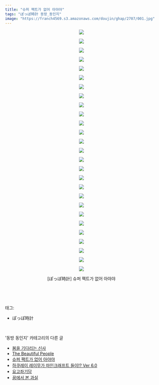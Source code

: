 ```yaml
---
title: "슈퍼 팩트가 없어 아야야"
tags: "ぽっぽ時計 동방_동인지"
image: "https://franch4569.s3.amazonaws.com/doujin/ghap/2707/001.jpg"
---
```

<div class="article">
<p style="text-align: center; clear: none; float: none;"><img src="{{ site.imgserver2 }}/ghap/2707/001.jpg"/></p>
<p style="text-align: center; clear: none; float: none;"><img src="{{ site.imgserver2 }}/ghap/2707/002.jpg"/></p>
<p style="text-align: center; clear: none; float: none;"><img src="{{ site.imgserver2 }}/ghap/2707/003.jpg"/></p>
<p style="text-align: center; clear: none; float: none;"><img src="{{ site.imgserver2 }}/ghap/2707/004.jpg"/></p>
<p style="text-align: center; clear: none; float: none;"><img src="{{ site.imgserver2 }}/ghap/2707/005.jpg"/></p>
<p style="text-align: center; clear: none; float: none;"><img src="{{ site.imgserver2 }}/ghap/2707/006.jpg"/></p>
<p style="text-align: center; clear: none; float: none;"><img src="{{ site.imgserver2 }}/ghap/2707/007.jpg"/></p>
<p style="text-align: center; clear: none; float: none;"><img src="{{ site.imgserver2 }}/ghap/2707/008.jpg"/></p>
<p style="text-align: center; clear: none; float: none;"><img src="{{ site.imgserver2 }}/ghap/2707/009.jpg"/></p>
<p style="text-align: center; clear: none; float: none;"><img src="{{ site.imgserver2 }}/ghap/2707/010.jpg"/></p>
<p style="text-align: center; clear: none; float: none;"><img src="{{ site.imgserver2 }}/ghap/2707/011.jpg"/></p>
<p style="text-align: center; clear: none; float: none;"><img src="{{ site.imgserver2 }}/ghap/2707/012.jpg"/></p>
<p style="text-align: center; clear: none; float: none;"><img src="{{ site.imgserver2 }}/ghap/2707/013.jpg"/></p>
<p style="text-align: center; clear: none; float: none;"><img src="{{ site.imgserver2 }}/ghap/2707/014.jpg"/></p>
<p style="text-align: center; clear: none; float: none;"><img src="{{ site.imgserver2 }}/ghap/2707/015.jpg"/></p>
<p style="text-align: center; clear: none; float: none;"><img src="{{ site.imgserver2 }}/ghap/2707/016.jpg"/></p>
<p style="text-align: center; clear: none; float: none;"><img src="{{ site.imgserver2 }}/ghap/2707/017.jpg"/></p>
<p style="text-align: center; clear: none; float: none;"><img src="{{ site.imgserver2 }}/ghap/2707/018.jpg"/></p>
<p style="text-align: center; clear: none; float: none;"><img src="{{ site.imgserver2 }}/ghap/2707/019.jpg"/></p>
<p style="text-align: center; clear: none; float: none;"><img src="{{ site.imgserver2 }}/ghap/2707/020.jpg"/></p>
<p style="text-align: center; clear: none; float: none;"><img src="{{ site.imgserver2 }}/ghap/2707/021.jpg"/></p>
<p style="text-align: center; clear: none; float: none;"><img src="{{ site.imgserver2 }}/ghap/2707/022.jpg"/></p>
<p style="text-align: center; clear: none; float: none;"><img src="{{ site.imgserver2 }}/ghap/2707/023.jpg"/></p>
<p style="text-align: center; clear: none; float: none;"><img src="{{ site.imgserver2 }}/ghap/2707/024.jpg"/></p>
<p style="text-align: center; clear: none; float: none;"><img src="{{ site.imgserver2 }}/ghap/2707/025.jpg"/></p>
<p style="text-align: center; clear: none; float: none;"><img src="{{ site.imgserver2 }}/ghap/2707/026.jpg"/></p>
<p style="text-align: center; clear: none; float: none;"><img src="{{ site.imgserver2 }}/ghap/2707/027.jpg"/></p>
<p style="text-align: center; clear: none; float: none;">[ぽっぽ時計] 슈퍼 팩트가 없어 아야야</p>
<p><br/></p>
</div><br/>
<div class="tagTrail">
<p>태그: </p>
<ul>
<li>ぽっぽ時計</li>
</ul>
</div><br/>
<div class="another">
<p>'동방 동인지' 카테고리의 다른 글</p>
<ul>
<li><a href="/ghap_2709">봄을 기다리는 신사</a></li>
<li><a href="/ghap_2708">The Beautiful People</a></li>
<li><a href="/ghap_2707">슈퍼 팩트가 없어 아야야</a></li>
<li><a href="/ghap_2706">하쿠레이 레이무가 마인크래프트 들이!? Ver 6.0</a></li>
<li><a href="/ghap_2705">요고좌기담</a></li>
<li><a href="/ghap_2704">꿈에서 본 과실</a></li>
</ul>
</div><br/>
<div class="cb_module cb_fluid">
<div class="cb_wrt cb_profile">
</div><!-- commentList close -->
</div><br/>
